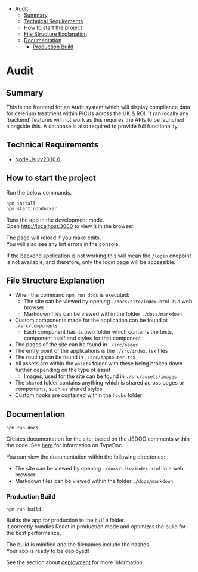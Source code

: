 - [Audit](#audit)
  - [Summary](#summary)
  - [Technical Requirements](#technical-requirements)
  - [How to start the project](#how-to-start-the-project)
  - [File Structure Explanation](#file-structure-explanation)
  - [Documentation](#documentation)
    - [Production Build](#production-build)

# Audit

## Summary

This is the frontend for an Audit system which will display compliance data for delerium treatment within PICUs across the UK & ROI. If ran locally any 'backend' features will not work as this requires the APIs to be launched alongside this. A database is also required to provide full functionality.

## Technical Requirements

- [Node.Js vv20.10.0](https://nodejs.org/en/download)

## How to start the project

Run the below commands.

```console
npm install
npm start:nondocker
```

Runs the app in the development mode.\
Open [http://localhost:3000](http://localhost:3000) to view it in the browser.

The page will reload if you make edits.\
You will also see any lint errors in the console.

If the backend application is not working this will mean the `/login` endpoint is not available, and therefore, only the login page will be accessible.

## File Structure Explanation

- When the command `npm run docs` is executed:
  - The site can be viewed by opening `./docs/site/index.html` in a web browser
  - Markdown files can be viewed within the folder `./docs/markdown`
- Custom components made for the application can be found at `./src/components`
  - Each component has its own folder which contains the tests, component itself and styles for that component
- The pages of the site can be found in `./src/pages`
- The entry point of the applications is the `./src/index.tsx` files
- The routing can be found in `./src/AppRouter.tsx`
- All assets are within the `assets` folder with these being broken down further depending on the type of asset
  - Images, used for the site can be found in `./src/assets/images`
- The `shared` folder contains anything which is shared across pages or components, such as shared styles
- Custom hooks are contained within the `hooks` folder

## Documentation

 ```console
 npm run docs
 ```

Creates documentation for the site, based on the JSDOC comments within the code. See [here](https://typedoc.org/guides/overview/) for information on TypeDoc.

You can view the documentation within the following directories:

- The site can be viewed by opening `./docs/site/index.html` in a web browser
- Markdown files can be viewed within the folder `./docs/markdown`

### Production Build

```console
npm run build
```

Builds the app for production to the `build` folder.\
It correctly bundles React in production mode and optimizes the build for the best performance.

The build is minified and the filenames include the hashes.\
Your app is ready to be deployed!

See the section about [deployment](https://facebook.github.io/create-react-app/docs/deployment) for more information.
